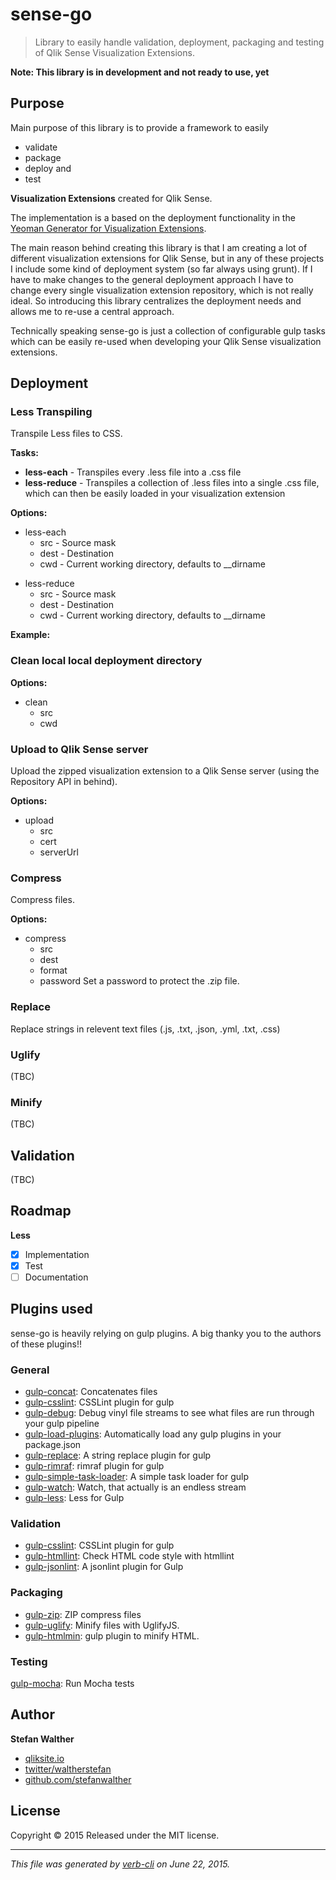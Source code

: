 # sense-go

> Library to easily handle validation, deployment, packaging and testing of Qlik Sense Visualization Extensions.

**Note: This library is in development and not ready to use, yet**

## Purpose

Main purpose of this library is to provide a framework to easily

+ validate
+ package
+ deploy and
+ test

**Visualization Extensions** created for Qlik Sense.

The implementation is a based on the deployment functionality in the [Yeoman Generator for Visualization Extensions](https://github.com/stefanwalther/generator-qsExtension).

The main reason behind creating this library is that I am creating a lot of different visualization extensions for Qlik Sense, but in any of these projects I include some kind of deployment system (so far always using grunt). If I have to make changes to the general deployment approach I have to change every single visualization extension repository, which is not really ideal. So introducing this library centralizes the deployment needs and allows me to re-use a central approach.

Technically speaking sense-go is just a collection of configurable gulp tasks which can be easily re-used when developing your Qlik Sense visualization extensions.

## Deployment

### Less Transpiling

Transpile Less files to CSS.

**Tasks:**

+ **less-each** - Transpiles every .less file into a .css file
+ **less-reduce** - Transpiles a collection of .less files into a single .css file, which can then be easily loaded in your visualization extension

**Options:**

+ less-each
  - src - Source mask
  - dest - Destination
  - cwd - Current working directory, defaults to __dirname
* less-reduce
  - src - Source mask
  - dest - Destination
  - cwd - Current working directory, defaults to __dirname

**Example:**

### Clean local local deployment directory

**Options:**

+ clean
  - src
  - cwd

### Upload to Qlik Sense server

Upload the zipped visualization extension to a Qlik Sense server (using the Repository API in behind).

**Options:**

+ upload
  - src
  - cert
  - serverUrl

### Compress

Compress files.

**Options:**

+ compress
  - src
  - dest
  - format
  - password Set a password to protect the .zip file.

### Replace

Replace strings in relevent text files (.js, .txt, .json, .yml, .txt, .css)

### Uglify

(TBC)

### Minify

(TBC)

## Validation

(TBC)

## Roadmap

**Less**

+ [x] Implementation
+ [x] Test
+ [ ] Documentation

## Plugins used

sense-go is heavily relying on gulp plugins. A big thanky you to the authors of these plugins!!

### General

+ [gulp-concat](https://github.com/wearefractal/gulp-concat): Concatenates files
+ [gulp-csslint](https://github.com/lazd/gulp-csslint): CSSLint plugin for gulp
+ [gulp-debug](https://github.com/sindresorhus/gulp-debug): Debug vinyl file streams to see what files are run through your gulp pipeline
+ [gulp-load-plugins](https://github.com/jackfranklin/gulp-load-plugins): Automatically load any gulp plugins in your package.json
+ [gulp-replace](https://github.com/lazd/gulp-replace): A string replace plugin for gulp
+ [gulp-rimraf](https://github.com/robrich/gulp-rimraf): rimraf plugin for gulp
+ [gulp-simple-task-loader](https://github.com/reaganthomas/gulp-simple-task-loader): A simple task loader for gulp
+ [gulp-watch](https://github.com/floatdrop/gulp-watch): Watch, that actually is an endless stream
+ [gulp-less](https://github.com/plus3network/gulp-less): Less for Gulp

### Validation

+ [gulp-csslint](https://github.com/lazd/gulp-csslint): CSSLint plugin for gulp
+ [gulp-htmllint](https://github.com/yvanavermaet/gulp-htmllint): Check HTML code style with htmllint
+ [gulp-jsonlint](https://github.com/rogeriopvl/gulp-jsonlint): A jsonlint plugin for Gulp

### Packaging

+ [gulp-zip](https://github.com/sindresorhus/gulp-zip): ZIP compress files
+ [gulp-uglify](https://github.com/terinjokes/gulp-uglify/): Minify files with UglifyJS.
+ [gulp-htmlmin](https://github.com/jonschlinkert/gulp-htmlmin#readme): gulp plugin to minify HTML.

### Testing

[gulp-mocha](https://github.com/sindresorhus/gulp-mocha): Run Mocha tests

## Author

**Stefan Walther**

+ [qliksite.io](http://qliksite.io)
+ [twitter/waltherstefan](http://twitter.com/waltherstefan)
+ [github.com/stefanwalther](http://github.com/stefanwalther)

## License

Copyright © 2015
Released under the MIT license.

***

_This file was generated by [verb-cli](https://github.com/assemble/verb-cli) on June 22, 2015._